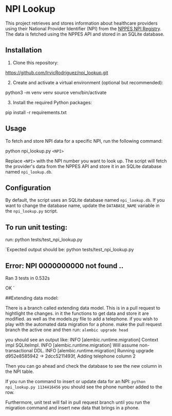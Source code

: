 # NPI Lookup

This project retrieves and stores information about healthcare providers using their National Provider Identifier (NPI) 
from the [NPPES NPI Registry](https://npiregistry.cms.hhs.gov). The data is fetched using the NPPES API and stored in an SQLite database.

## Installation

1. Clone this repository:

https://github.com/IrvicRodriguez/npi_lookup.git

2. Create and activate a virtual environment (optional but recommended): 

python3 -m venv venv
source venv/bin/activate

3. Install the required Python packages:

pip install -r requirements.txt

## Usage

To fetch and store NPI data for a specific NPI, run the following command:

python npi_lookup.py `<NPI>`


Replace `<NPI>` with the NPI number you want to look up. The script will fetch the provider's data from the NPPES API and store it in an SQLite database named `npi_lookup.db`.

## Configuration

By default, the script uses an SQLite database named `npi_lookup.db`. If you want to change the database name, update the `DATABASE_NAME` variable in the `npi_lookup.py` script.

## To run unit testing: 
run: python tests/test_npi_lookup.py

`Expected output should be:  python tests/test_npi_lookup.py

Error: NPI 0000000000 not found
..
----------------------------------------------------------------------
Ran 3 tests in 0.532s

OK
`

##Extending data model:

There is a branch called extending data model. This is in a pull request to hightlight the changes. in it the functions to get data and store it are modified. as well as the models.py file to add a telephone.
if you wish to play with the automated data migration for a phone. make the pull request branch the active one and then run: `alembic upgrade head`

you should see an output like: 
INFO  [alembic.runtime.migration] Context impl SQLiteImpl.
INFO  [alembic.runtime.migration] Will assume non-transactional DDL.
INFO  [alembic.runtime.migration] Running upgrade d952e8585942 -> 2dcc5211493f, Adding telephone column 2

Then you can go ahead and check the database to see the new column in the NPI table. 

If you run the command to insert or update data for an NPI: `python npi_lookup.py 1134416456` you should see the phone number added to the row.

Furthermore, unit test will fail in pull request branch until you run the migration command and insert new data that brings in a phone. 
